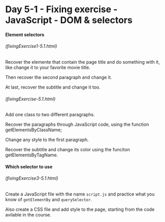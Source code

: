 # Day 5-1 - Fixing exercise - JavaScript - DOM & selectors

#### Element selectors

###### (fixingExercise1-5.1.html)

Recover the elemente that contain the page title and do something with it, like change it to your favorite movie title. 

Then recover the second paragraph and change it.

At last, recover the subtitle and change it too.

###### (fixingExercise-5.1.html)

Add one class to two different paragraphs.

Recover the paragraphs through JavaScript code, using the function getElementsByClassName;

Change any style to the first paragraph.

Recover the subtitle and change its color using the funciton getElementsByTagName.

#### Which selector to use

###### (fixingExercise3-5.1.html)

Create a JavaScript file with the name `script.js` and practice what you know of `getElementBy` and `querySelector`.

Also create a CSS file and add style to the page, starting from the code avilable in the course.
